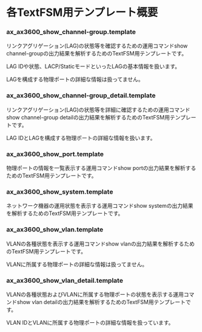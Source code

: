 # 各TextFSM用テンプレート概要

### ax_ax3600_show_channel-group.template

リンクアグリゲーション(LAG)の状態等を確認するための運用コマンドshow channel-groupの出力結果を解析するためのTextFSM用テンプレートです。

LAG IDや状態、LACP/StaticモードといったLAGの基本情報を扱います。

LAGを構成する物理ポートの詳細な情報は扱ってません。

### ax_ax3600_show_channel-group_detail.template

リンクアグリゲーション(LAG)の状態等を詳細に確認するための運用コマンドshow channel-group detailの出力結果を解析するためのTextFSM用テンプレートです。

LAG IDとLAGを構成する物理ポートの詳細な情報を扱います。


### ax_ax3600_show_port.template

物理ポートの情報を一覧表示する運用コマンドshow portの出力結果を解析するためのTextFSM用テンプレートです。

### ax_ax3600_show_system.template

ネットワーク機器の運用状態を表示する運用コマンドshow systemの出力結果を解析するためのTextFSM用テンプレートです。


### ax_ax3600_show_vlan.template

VLANの各種状態を表示する運用コマンドshow vlanの出力結果を解析するためのTextFSM用テンプレートです。

VLANに所属する物理ポートの詳細な情報は扱ってません。

### ax_ax3600_show_vlan_detail.template

VLANの各種状態およびVLANに所属する物理ポートの状態を表示する運用コマンドshow vlan detailの出力結果を解析するためのTextFSM用テンプレートです。

VLAN IDとVLANに所属する物理ポートの詳細な情報を扱っています。
